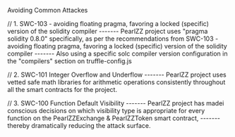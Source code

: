 Avoiding Common Attackes

// 1. SWC-103 - avoiding floating pragma, favoring a locked (specific) version of the solidity compiler
------- PearlZZ project uses "pragma solidity 0.8.0" specifically, as per the recommendations from SWC-103 - avoiding floating pragma, favoring a locked (specific) version of the solidity compiler
------- Also using a specific solc compiler version configuration in the "compilers" section on truffle-config.js

// 2. SWC-101 Integer Overflow and Underflow
------- PearlZZ project uses vetted safe math libraries for arithmetic operations consistently throughout all the smart contracts for the project. 

// 3. SWC-100 Function Default Visibility
------- PearlZZ project has madei conscious decisions on which visibility type is appropriate for every function on the PearlZZExchange & PearlZZToken smart contract, 
-------	thereby dramatically reducing the attack surface. 


